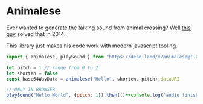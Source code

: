 # Animalese

Ever wanted to generate the talking sound from animal crossing? Well [this guy](https://github.com/Acedio/animalese.js/) solved that in 2014.

This library just makes his code work with modern javascript tooling.
 
```js
import { animalese, playSound } from "https://deno.land/x/animalese@1.0.0.0/animalese.js"

let pitch = 1 // range from 0 to 2
let shorten = false
const base64WavData = animalese("Hello", shorten, pitch).dataURI

// ONLY IN BROWSER
playSound("Hello World", {pitch: 1}).then(()=>console.log("audio finished"))
```